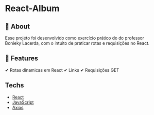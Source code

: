 # React-Album

## 	&#127919; About
Esse projéto foi desenvolvido como exercício prático do do professor Bonieky Lacerda, com o intuito de praticar rotas e requisições no React.

## &#127775; Features
&#10004; Rotas dinamicas em React &#10004; Links 	&#10004; Requisições GET

## Techs
<ul>
  <li><a href="https://pt-br.reactjs.org/">React</li>
  <li><a href="https://developer.mozilla.org/pt-BR/docs/Learn/JavaScript">JavaScript</li>
  <li><a href="https://axios-http.com/">Axios</li>
</ul>
